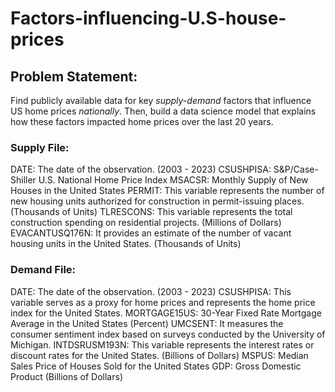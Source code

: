 # Factors-influencing-U.S-house-prices

## Problem Statement:
Find publicly available data for key *supply-demand* factors that influence US home prices *nationally*. Then, build a data science model that explains how these factors impacted home prices over the last 20 years.

### Supply File:
DATE: The date of the observation. (2003 - 2023)
CSUSHPISA: S&P/Case-Shiller U.S. National Home Price Index
MSACSR: Monthly Supply of New Houses in the United States
PERMIT: This variable represents the number of new housing units authorized for construction in permit-issuing places. (Thousands of Units)
TLRESCONS: This variable represents the total construction spending on residential projects. (Millions of Dollars)
EVACANTUSQ176N: It provides an estimate of the number of vacant housing units in the United States. (Thousands of Units)

### Demand File:
DATE: The date of the observation. (2003 - 2023)
CSUSHPISA: This variable serves as a proxy for home prices and represents the home price index for the United States.
MORTGAGE15US: 30-Year Fixed Rate Mortgage Average in the United States (Percent)
UMCSENT: It measures the consumer sentiment index based on surveys conducted by the University of Michigan.
INTDSRUSM193N: This variable represents the interest rates or discount rates for the United States. (Billions of Dollars)
MSPUS: Median Sales Price of Houses Sold for the United States
GDP: Gross Domestic Product (Billions of Dollars)
